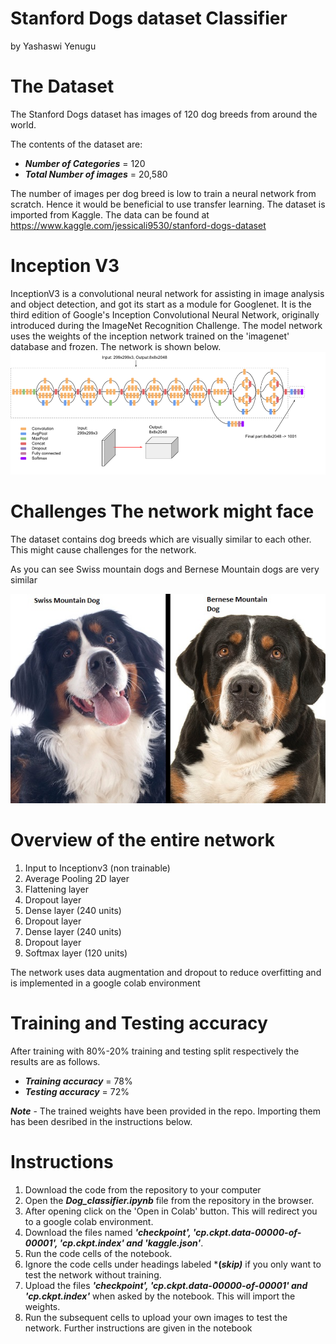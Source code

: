 # Stanford Dogs dataset Classifier
by Yashaswi Yenugu

# The Dataset
The Stanford Dogs dataset has images of 120 dog breeds from around the world.

The contents of the dataset are:
- ***Number of Categories*** = 120
- ***Total Number of images*** = 20,580

The number of images per dog breed is low to train a neural network from scratch.
Hence it would be beneficial to use transfer learning. 
The dataset is imported from Kaggle.
The data can be found at https://www.kaggle.com/jessicali9530/stanford-dogs-dataset


# Inception V3
InceptionV3 is a convolutional neural network for assisting in image analysis and object detection, and got its start as a module for Googlenet. It is the third edition of Google's Inception Convolutional Neural Network, originally introduced during the ImageNet Recognition Challenge.
The model network uses the weights of the inception network trained on the 'imagenet' database and frozen.
The network is shown below.
![InceptionV3](inceptionv3.png)


# Challenges The network might face
The dataset contains dog breeds which are visually similar to each other.
This might cause challenges for the network.

As you can see Swiss mountain dogs and Bernese Mountain dogs are very similar

![Swiss mountain dog and Bernese mountain dog](swiss.jpg)



# Overview of the entire network

1. Input to Inceptionv3 (non trainable)
2. Average Pooling 2D layer
3. Flattening layer
4. Dropout layer 
5. Dense layer (240 units)
6. Dropout layer
7. Dense layer (240 units)
8. Dropout layer
9. Softmax layer (120 units)

The network uses data augmentation and dropout to reduce overfitting and is implemented in a google colab environment


# Training and Testing accuracy
After training with 80%-20% training and testing split respectively the results are as follows.
- ***Training accuracy*** = 78%
- ***Testing accuracy*** = 72%

***Note*** - The trained weights have been provided in the repo. Importing them has been desribed in the instructions below.

# Instructions

1. Download the code from the repository to your computer
2. Open the ***Dog_classifier.ipynb*** file from the repository in the browser.
3. After opening click on the 'Open in Colab' button. This will redirect you to a google colab environment.
4. Download the files named ***'checkpoint', 'cp.ckpt.data-00000-of-00001', 'cp.ckpt.index' and 'kaggle.json'***.
5. Run the code cells of the notebook.
6. Ignore the code cells under headings labeled ***(*skip)*** if you only want to test the network without training.
7. Upload the files ***'checkpoint', 'cp.ckpt.data-00000-of-00001' and 'cp.ckpt.index'*** when asked by the notebook. This will import the weights.
8. Run the subsequent cells to upload your own images to test the network. Further instructions are given in the notebook




